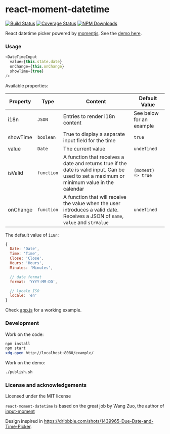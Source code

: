 # react-moment-datetime 

[![Build Status](https://secure.travis-ci.org/koliseoapi/react-moment-datetime.svg?branch=master)](http://travis-ci.org/koliseoapi/react-moment-datetime)
[![Coverage Status](https://img.shields.io/coveralls/koliseoapi/react-moment-datetime.svg?style=flat)](https://coveralls.io/r/koliseoapi/react-moment-datetime)
<a href="https://www.npmjs.com/package/react-moment-datetime"><img alt="NPM Downloads" src="https://img.shields.io/npm/dm/react-moment-datetime.svg?maxAge=43200"></a>

React datetime picker powered by [momentjs](http://momentjs.com). See the [demo here](http://koliseoapi.github.io/react-moment-datetime).
 
### Usage

``` javascript
<DateTimeInput
  value={this.state.date}
  onChange={this.onChange}
  showTime={true}
/>
```

Available properties:

| Property | Type | Content  | Default Value |
| --- | --- | --- | --- |
| i18n | `JSON` | Entries to render i18n content | See below for an example
| showTime | `boolean` | True to display a separate input field for the time | `true`
| value | `Date` | The current value | `undefined`
| isValid | `function` | A function that receives a date and returns true if the date is valid input. Can be used to set a maximum or minimum value in the calendar | `(moment) => true`
| onChange | `function` | A function that will receive the value when the user introduces a valid date. Receives a JSON of `name`, `value` and `strValue` | `undefined`

The default value of `i18n`:

```js
{
  Date: 'Date',
  Time: 'Time',
  Close: 'Close',
  Hours: 'Hours',
  Minutes: 'Minutes',

  // date format
  format: 'YYYY-MM-DD',

  // locale ISO
  locale: 'en'
}
```

Check [app.js](https://github.com/koliseoapi/react-moment-datetime/blob/master/example/app.js) for a working example.

### Development

Work on the code:

```sh
npm install
npm start
xdg-open http://localhost:8080/example/
```

Work on the demo:

```sh
./publish.sh
```

### License and acknowledgements

Licensed under the MIT license

`react-moment-datetime` is based on the great job by Wang Zuo, the author of [input-moment](https://github.com/wangzuo/input-moment)

Design inspired in https://dribbble.com/shots/1439965-Due-Date-and-Time-Picker.

